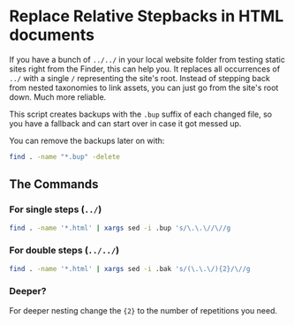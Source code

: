 
# Replace Relative Stepbacks in HTML documents

If you have a bunch of `../../` in your local website folder from testing static sites right from the Finder, this can help you. It replaces all occurrences of `../` with a single `/` representing the site's root. Instead of stepping back from nested taxonomies to link assets, you can just go from the site's root down. Much more reliable.

This script creates backups with the `.bup` suffix of each changed file, so you have a fallback and can start over in case it got messed up.

You can remove the backups later on with:


```bash
find . -name "*.bup" -delete
```



## The Commands


### For single steps (`../`)

```bash
find . -name '*.html' | xargs sed -i .bup 's/\.\.\//\//g
```

### For double steps (`../../`)

```bash
find . -name '*.html' | xargs sed -i .bak 's/(\.\.\/){2}/\//g
```

### Deeper?

For deeper nesting change the `{2}` to the number of repetitions you need.
